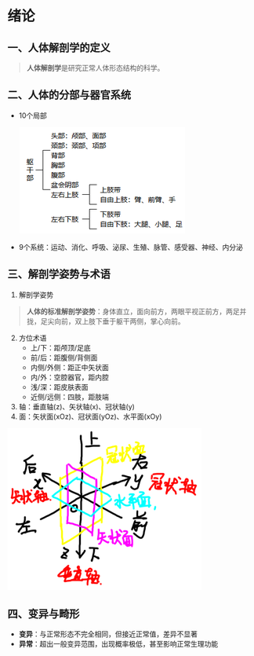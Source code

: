 # 绪论

## 一、人体解剖学的定义

>  **人体解剖学**是研究正常人体形态结构的科学。

## 二、人体的分部与器官系统

* 10个局部

  ![image-20201014222752781](img/img001.png)

* 9个系统：运动、消化、呼吸、泌尿、生殖、脉管、感受器、神经、内分泌

## 三、解剖学姿势与术语

1. 解剖学姿势

>  **人体的标准解剖学姿势**：身体直立，面向前方，两眼平视正前方，两足并拢，足尖向前，双上肢下垂于躯干两侧，掌心向前。

2. 方位术语
   * 上/下：距颅顶/足底
   * 前/后：距腹侧/背侧面
   * 内侧/外侧：距正中矢状面
   * 内/外：空腔器官，距内腔
   * 浅/深：距皮肤表面
   * 近侧/远侧：四肢，距肢端
3. 轴：垂直轴(z)、矢状轴(x)、冠状轴(y)
4. 面：矢状面(xOz)、冠状面(yOz)、水平面(xOy)

![image-20201014224358899](img/img002.png)

## 四、变异与畸形

* **变异**：与正常形态不完全相同，但接近正常值，差异不显著
* **异常**：超出一般变异范围，出现概率极低，甚至影响正常生理功能